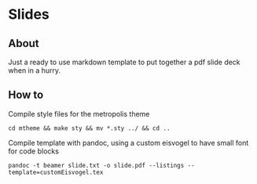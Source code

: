 # Slides

## About

Just a ready to use markdown template to put together a pdf slide deck when in a hurry.

## How to

Compile style files for the metropolis theme

`cd mtheme && make sty && mv *.sty ../ && cd ..`

Compile template with pandoc, using a custom eisvogel to have small font for code blocks

`pandoc -t beamer slide.txt -o slide.pdf --listings --template=customEisvogel.tex`
